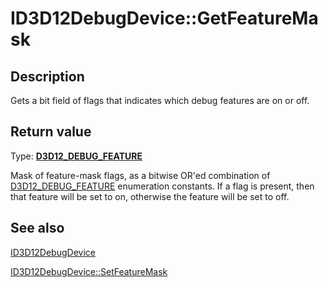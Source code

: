 # ID3D12DebugDevice::GetFeatureMask

## Description

Gets a bit field of flags that indicates which debug features are on or off.

## Return value

Type: **[D3D12_DEBUG_FEATURE](https://learn.microsoft.com/windows/desktop/api/d3d12sdklayers/ne-d3d12sdklayers-d3d12_debug_feature)**

Mask of feature-mask flags,
as a bitwise OR'ed combination of [D3D12_DEBUG_FEATURE](https://learn.microsoft.com/windows/desktop/api/d3d12sdklayers/ne-d3d12sdklayers-d3d12_debug_feature) enumeration constants.
If a flag is present, then that feature will be set to on, otherwise the feature will be set to off.

## See also

[ID3D12DebugDevice](https://learn.microsoft.com/windows/desktop/api/d3d12sdklayers/nn-d3d12sdklayers-id3d12debugdevice)

[ID3D12DebugDevice::SetFeatureMask](https://learn.microsoft.com/windows/desktop/api/d3d12sdklayers/nf-d3d12sdklayers-id3d12debugdevice-setfeaturemask)